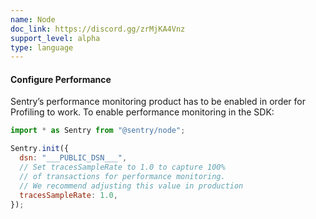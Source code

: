 ```yaml
---
name: Node
doc_link: https://discord.gg/zrMjKA4Vnz
support_level: alpha
type: language
---
```


#### Configure Performance

Sentry’s performance monitoring product has to be enabled in order for Profiling to work. To enable performance monitoring in the SDK:

```javascript
import * as Sentry from "@sentry/node";

Sentry.init({
  dsn: "___PUBLIC_DSN___",
  // Set tracesSampleRate to 1.0 to capture 100%
  // of transactions for performance monitoring.
  // We recommend adjusting this value in production
  tracesSampleRate: 1.0,
});
```
